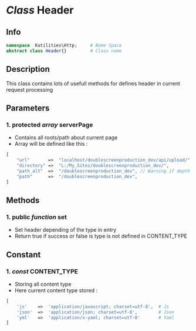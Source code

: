 # ***Class*** **Header**

## Info

```php
namespace  Kutilities\Http;     # Name Space
abstract class Header{}         # Class name
```

## Description
This class contains lots of usefull methods for defines header in current request processing


## Parameters

### 1. protected ***array*** **serverPage**
- Contains all roots/path about current page
- Array will be defined like this :
```php
[
    "url"       =>  "localhost/doublescreenproduction_dev/api/upload/"
    "directory" =>  "L:/My_Sites/doublescreenproduction_dev/",
    "path_alt"  =>  "/doublescreenproduction_dev", // Warning if depth page
    "path"      =>  "/doublescreenproduction_dev", 
]
```

## Methods

### 1. public ***function*** **set**
- Set header depending of the type in entry
- Return true if success or false is type is not defined in CONTENT_TYPE

## Constant

### 1. ***const*** **CONTENT_TYPE**
- Storing all content type
- Here current content type stored :
```php
[
    'js'    =>  'application/javascript; charset=utf-8',  # Js
    'json'  =>  'application/json; charset=utf-8',        # Json
    'yml'   =>  'application/x-yaml; charset=utf-8'       # Yaml
]
```